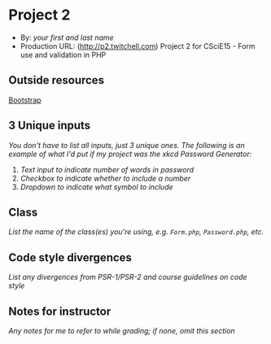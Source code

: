 # Project 2
+ By: *your first and last name*
+ Production URL: (http://p2.twitchell.com)
Project 2 for CSciE15 - Form use and validation in PHP

## Outside resources
[Bootstrap](https://getbootstrap.com/docs/4.3/getting-started/introduction/)

## 3 Unique inputs
*You don't have to list all inputs, just 3 unique ones. The following is an example of what I'd put if my project was the xkcd Password Generator:*

1. *Text input to indicate number of words in password*
2. *Checkbox to indicate whether to include a number*
3. *Dropdown to indicate what symbol to include*

## Class
*List the name of the class(es) you're using, e.g. `Form.php`, `Password.php`, etc.*

## Code style divergences
*List any divergences from PSR-1/PSR-2 and course guidelines on code style*

## Notes for instructor
*Any notes for me to refer to while grading; if none, omit this section*
